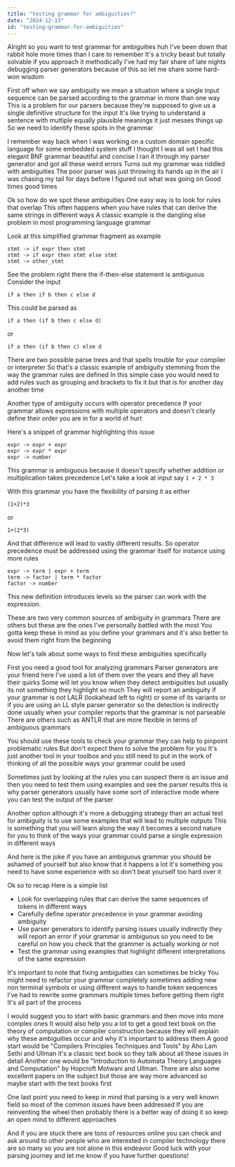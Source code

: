 ```yaml
---
title: "testing grammar for ambiguities?"
date: "2024-12-13"
id: "testing-grammar-for-ambiguities"
---
```


Alright so you want to test grammar for ambiguities huh I've been down that rabbit hole more times than I care to remember It's a tricky beast but totally solvable if you approach it methodically I've had my fair share of late nights debugging parser generators because of this so let me share some hard-won wisdom

First off when we say ambiguity we mean a situation where a single input sequence can be parsed according to the grammar in more than one way This is a problem for our parsers because they're supposed to give us a single definitive structure for the input It's like trying to understand a sentence with multiple equally plausible meanings it just messes things up So we need to identify these spots in the grammar

I remember way back when I was working on a custom domain specific language for some embedded system stuff I thought I was all set I had this elegant BNF grammar beautiful and concise I ran it through my parser generator and got all these weird errors Turns out my grammar was riddled with ambiguities The poor parser was just throwing its hands up in the air I was chasing my tail for days before I figured out what was going on Good times good times

Ok so how do we spot these ambiguities One easy way is to look for rules that overlap This often happens when you have rules that can derive the same strings in different ways A classic example is the dangling else problem in most programming language grammar

Look at this simplified grammar fragment as example

```
stmt -> if expr then stmt
stmt -> if expr then stmt else stmt
stmt -> other_stmt

```

See the problem right there the if-then-else statement is ambiguous Consider the input

`if a then if b then c else d`

This could be parsed as

`if a then (if b then c else d)`

or

`if a then (if b then c) else d`

There are two possible parse trees and that spells trouble for your compiler or interpreter So that's a classic example of ambiguity stemming from the way the grammar rules are defined In this simple case you would need to add rules such as grouping and brackets to fix it but that is for another day another time

Another type of ambiguity occurs with operator precedence If your grammar allows expressions with multiple operators and doesn't clearly define their order you are in for a world of hurt

Here's a snippet of grammar highlighting this issue

```
expr -> expr + expr
expr -> expr * expr
expr -> number
```

This grammar is ambiguous because it doesn't specify whether addition or multiplication takes precedence Let's take a look at input say `1 + 2 * 3`

With this grammar you have the flexibility of parsing it as either

`(1+2)*3`

or

`1+(2*3)`

And that difference will lead to vastly different results. So operator precedence must be addressed using the grammar itself for instance using more rules

```
expr -> term | expr + term
term -> factor | term * factor
factor -> number

```

This new definition introduces levels so the parser can work with the expression.

These are two very common sources of ambiguity in grammars There are others but these are the ones I've personally battled with the most You gotta keep these in mind as you define your grammars and it's also better to avoid them right from the beginning

Now let's talk about some ways to find these ambiguities specifically

First you need a good tool for analyzing grammars Parser generators are your friend here I've used a lot of them over the years and they all have their quirks Some will let you know when they detect ambiguities but usually its not something they highlight so much They will report an ambiguity if your grammar is not LALR (lookahead left to right) or some of its variants or if you are using an LL style parser generator so the detection is indirectly done usually when your compiler reports that the grammar is not parseable There are others such as ANTLR that are more flexible in terms of ambiguous grammars

You should use these tools to check your grammar they can help to pinpoint problematic rules But don't expect them to solve the problem for you It's just another tool in your toolbox and you still need to put in the work of thinking of all the possible ways your grammar could be used

Sometimes just by looking at the rules you can suspect there is an issue and then you need to test them using examples and see the parser results this is why parser generators usually have some sort of interactive mode where you can test the output of the parser

Another option although it's more a debugging strategy than an actual test for ambiguity is to use some examples that will lead to multiple outputs This is something that you will learn along the way it becomes a second nature for you to think of the ways your grammar could parse a single expression in different ways

And here is the joke if you have an ambiguous grammar you should be ashamed of yourself but also know that it happens a lot it's something you need to have some experience with so don't beat yourself too hard over it

Ok so to recap Here is a simple list

*   Look for overlapping rules that can derive the same sequences of tokens in different ways
*   Carefully define operator precedence in your grammar avoiding ambiguity
*   Use parser generators to identify parsing issues usually indirectly they will report an error if your grammar is ambiguous so you need to be careful on how you check that the grammer is actually working or not
*   Test the grammar using examples that highlight different interpretations of the same expression

It's important to note that fixing ambiguities can sometimes be tricky You might need to refactor your grammar completely sometimes adding new non terminal symbols or using different ways to handle token sequences I've had to rewrite some grammars multiple times before getting them right It's all part of the process

I would suggest you to start with basic grammars and then move into more complex ones It would also help you a lot to get a good text book on the theory of computation or compiler construction because they will explain why these ambiguities occur and why it's important to address them A good start would be "Compilers Principles Techniques and Tools" by Aho Lam Sethi and Ullman it's a classic text book so they talk about all these issues in detail Another one would be "Introduction to Automata Theory Languages and Computation" by Hopcroft Motwani and Ullman. There are also some excellent papers on the subject but those are way more advanced so maybe start with the text books first

One last point you need to keep in mind that parsing is a very well known field so most of the common issues have been addressed If you are reinventing the wheel then probably there is a better way of doing it so keep an open mind to different approaches

And if you are stuck there are tons of resources online you can check and ask around to other people who are interested in compiler technology there are so many so you are not alone in this endeavor Good luck with your parsing journey and let me know if you have further questions!
